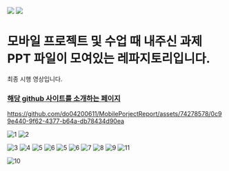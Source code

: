 <img src="https://img.shields.io/badge/Android-3DDC84?style=flat-square&logo=android&logoColor=white"/>
<img src="https://img.shields.io/badge/java-007396?style=flat-square&logo=java&logoColor=white"/>
<H1>모바일 프로젝트 및 수업 때 내주신 과제 PPT 파일이 모여있는 레파지토리입니다.</H1>

최종 시행 영상입니다.


### [해당 github 사이트를 소개하는 페이지](https://do04200611.github.io/MobilePorjectReport/)

https://github.com/do04200611/MobilePorjectReport/assets/74278578/0c99e440-9f62-4377-b64a-db78434d90ea

![1](https://github.com/do04200611/MobilePorjectReport/assets/74278578/e1d22d49-c287-4bd4-9382-8b5c1d9edaa8)
![2](https://github.com/do04200611/MobilePorjectReport/assets/74278578/527f57e9-d97b-4160-bfff-371994a8b4f0)


![3](https://github.com/do04200611/MobilePorjectReport/assets/74278578/a437991c-cced-409a-bc8a-42d9ec5a40e9)
![4](https://github.com/do04200611/MobilePorjectReport/assets/74278578/a9710464-fdc5-4d85-88a2-d6e0427b741b)
![5](https://github.com/do04200611/MobilePorjectReport/assets/74278578/7ebda1fc-d12d-4ea5-a641-88290fe3f2ba)
![6](https://github.com/do04200611/MobilePorjectReport/assets/74278578/8962ef72-b6b2-4eac-af11-1f504d79dfa7)
![5](https://github.com/do04200611/MobilePorjectReport/assets/74278578/d9d547f3-f495-4cb0-b93f-d522fbbc2735)
![6](https://github.com/do04200611/MobilePorjectReport/assets/74278578/a7b757bb-88d4-4b2c-b4b8-383da7acfb35)
![7](https://github.com/do04200611/MobilePorjectReport/assets/74278578/f417bfdc-a604-46d6-b15d-010a78451fd1)
![8](https://github.com/do04200611/MobilePorjectReport/assets/74278578/b0def30a-258c-4194-b721-fbffe8b0c305)
![9](https://github.com/do04200611/MobilePorjectReport/assets/74278578/3778b5e3-17b1-4880-9da6-7ddfb9eb0b47)
![11](https://github.com/do04200611/MobilePorjectReport/assets/74278578/12238bab-72fe-49fc-b0a7-caf8db322377)


![10](https://github.com/do04200611/MobilePorjectReport/assets/74278578/5b183d02-fb66-47b5-a2f4-960f53c24140)


